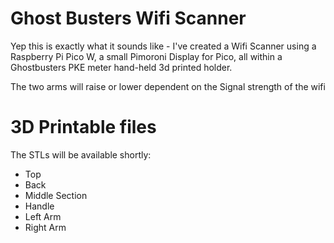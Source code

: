 # Ghost Busters Wifi Scanner
Yep this is exactly what it sounds like - I've created a Wifi Scanner using a Raspberry Pi Pico W, a small Pimoroni Display for Pico, all within
a Ghostbusters PKE meter hand-held 3d printed holder.

The two arms will raise or lower dependent on the Signal strength of the wifi

# 3D Printable files
The STLs will be available shortly:
- Top
- Back
- Middle Section
- Handle
- Left Arm
- Right Arm
